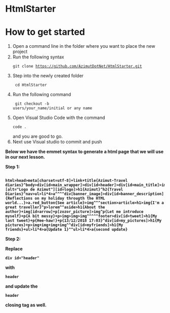 # HtmlStarter
# How to get started
1. Open a command line in the folder where you want to place the new project
2. Run the following syntax  <pre><code>git clone https://github.com/AzimutDotNet/HtmlStarter.git </pre></code>
3. Step into the newly created folder <pre><code> cd HtmlStarter </pre></code>
4. Run the following command <pre><code> git checkout -b users/your_name/initial or any name </pre></code>
5. Open Visual Studio Code with the command <pre><code>code . </pre></code> and you are good to go.
6. Next use Visual studio to commit and push

<strong>Below we have the emmet syntax to generate a html page that we will use in our next lesson.</strong>

<p><b>Step 1: <b></p>
<pre><code>
html>head>meta[charset=utf-8]+link+title{Azimut-Travel diaries}^body>div[id=main_wrapper]>div[id=header]>div[id=main_title]>img[src][alt="Logo de Azimut"][id=logo]>h1{Azimut}^h2{Travel Diaries}^nav>ul>li*4>a^^^^div[banner_image]>div[id=banner_description]{Reflections on my holiday througth the HTML world...}>a.red_button{See article}>img^^^section>article>h1>img{I'm a great traveller}^p>lorem^^aside>h1{About the author}+img[id=arrow]+p[zozor_picture]>img^p{Let me introduce myself}+p{A bit messy}+p>img>img>img^^^^^footer>div[id=tweet]>h1{My last tweet}+p{Hee-haw!}+p{13/12/2018 17:03}^div[id=my_pictures]>h1{My pictures}+p>img+img+img+img^^div[id=myfriends]>h1{My friends}+ul>li*4>a{Update 1}^^ul>li*4>a{second update}
</pre></code>
  
  <p> <b>Step 2: <b></p>
  Replace <pre><code>div id="header"</pre></code> with <pre><code>header</pre></code> and update the <pre><code>header</pre></code> closing tag as well.